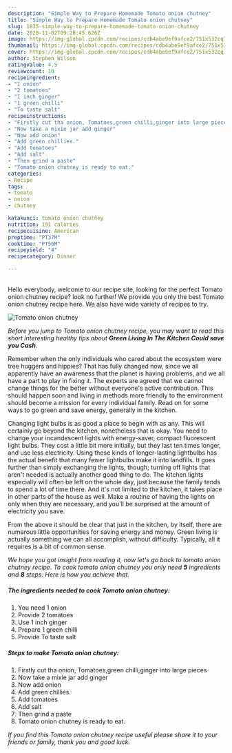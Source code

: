 ```yaml
---
description: "Simple Way to Prepare Homemade Tomato onion chutney"
title: "Simple Way to Prepare Homemade Tomato onion chutney"
slug: 1835-simple-way-to-prepare-homemade-tomato-onion-chutney
date: 2020-11-02T09:28:45.626Z
image: https://img-global.cpcdn.com/recipes/cdb4abe9ef9afce2/751x532cq70/tomato-onion-chutney-recipe-main-photo.jpg
thumbnail: https://img-global.cpcdn.com/recipes/cdb4abe9ef9afce2/751x532cq70/tomato-onion-chutney-recipe-main-photo.jpg
cover: https://img-global.cpcdn.com/recipes/cdb4abe9ef9afce2/751x532cq70/tomato-onion-chutney-recipe-main-photo.jpg
author: Stephen Wilson
ratingvalue: 4.5
reviewcount: 10
recipeingredient:
- "1 onion"
- "2 tomatoes"
- "1 inch ginger"
- "1 green chilli"
- "To taste salt"
recipeinstructions:
- "Firstly cut tha onion, Tomatoes,green chilli,ginger into large pieces"
- "Now take a mixie jar add ginger"
- "Now add onion"
- "Add green chillies."
- "Add tomatoes"
- "Add salt"
- "Then grind a paste"
- "Tomato onion chutney is ready to eat."
categories:
- Recipe
tags:
- tomato
- onion
- chutney

katakunci: tomato onion chutney 
nutrition: 191 calories
recipecuisine: American
preptime: "PT37M"
cooktime: "PT56M"
recipeyield: "4"
recipecategory: Dinner

---
```

<br>
Hello everybody, welcome to our recipe site, looking for the perfect Tomato onion chutney recipe? look no further! We provide you only the best Tomato onion chutney recipe here. We also have wide variety of recipes to try.
<br>


![Tomato onion chutney](https://img-global.cpcdn.com/recipes/cdb4abe9ef9afce2/751x532cq70/tomato-onion-chutney-recipe-main-photo.jpg)

<i>Before you jump to Tomato onion chutney recipe, you may want to read this short interesting healthy tips about 
<strong>Green Living In The Kitchen Could save you Cash</strong>.</i>
</br>

Remember when the only individuals who cared about the ecosystem were tree huggers and hippies? That has fully changed now, since we all apparently have an awareness that the planet is having problems, and we all have a part to play in fixing it. The experts are agreed that we cannot change things for the better without everyone's active contribution. This should happen soon and living in methods more friendly to the environment should become a mission for every individual family. Read on for some ways to go green and save energy, generally in the kitchen.

Changing light bulbs is as good a place to begin with as any. This will certainly go beyond the kitchen, nonetheless that is okay. You need to change your incandescent lights with energy-saver, compact fluorescent light bulbs. They cost a little bit more initially, but they last ten times longer, and use less electricity. Using these kinds of longer-lasting lightbulbs has the actual benefit that many fewer lightbulbs make it into landfills. It goes further than simply exchanging the lights, though; turning off lights that aren't needed is actually another good thing to do. The kitchen lights especially will often be left on the whole day, just because the family tends to spend a lot of time there. And it's not limited to the kitchen, it takes place in other parts of the house as well. Make a routine of having the lights on only when they are necessary, and you'll be surprised at the amount of electricity you save.

From the above it should be clear that just in the kitchen, by itself, there are numerous little opportunities for saving energy and money. Green living is actually something we can all accomplish, without difficulty. Typically, all it requires is a bit of common sense.


<i>We hope you got insight from reading it, now let's go back to tomato onion chutney recipe. To cook tomato onion chutney you only need <strong>5</strong> ingredients and <strong>8</strong> steps. Here is how you achieve that.
</i>

##### The ingredients needed to cook Tomato onion chutney:

1. You need 1 onion
1. Provide 2 tomatoes
1. Use 1 inch ginger
1. Prepare 1 green chilli
1. Provide To taste salt


##### Steps to make Tomato onion chutney:

1. Firstly cut tha onion, Tomatoes,green chilli,ginger into large pieces
1. Now take a mixie jar add ginger
1. Now add onion
1. Add green chillies.
1. Add tomatoes
1. Add salt
1. Then grind a paste
1. Tomato onion chutney is ready to eat.


<i>If you find this Tomato onion chutney recipe useful please share it to your friends or family, thank you and good luck.</i>
